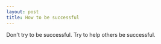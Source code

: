 ```yaml
---
layout: post
title: How to be successful
---
```


Don't try to be successful. Try to help others be successful.
